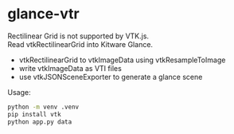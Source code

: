# glance-vtr 
Rectilinear Grid is not supported by VTK.js.  
Read vtkRectilinearGrid into Kitware Glance.
- vtkRectilinearGrid to vtkImageData using vtkResampleToImage
- write vtkImageData as VTI files
- use vtkJSONSceneExporter to generate a glance scene

Usage:
```bash
python -m venv .venv
pip install vtk
python app.py data
```
